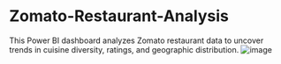 # Zomato-Restaurant-Analysis
This Power BI dashboard analyzes Zomato restaurant data to uncover trends in cuisine diversity, ratings, and geographic distribution.
![image](https://github.com/user-attachments/assets/a63e7a7f-3598-4aff-a43d-d61f0883462b)
